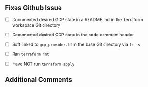 ## Fixes Github Issue #

 - [ ] Documented desired GCP state in a README.md in the Terraform workspace Git directory

 - [ ] Documented desired GCP state in the code comment header

 - [ ] Soft linked to `gcp_provider.tf` in the base Git directory via `ln -s`

 - [ ] Ran `terraform fmt`

 - [ ] Have NOT run `terraform apply`  

## Additional Comments



